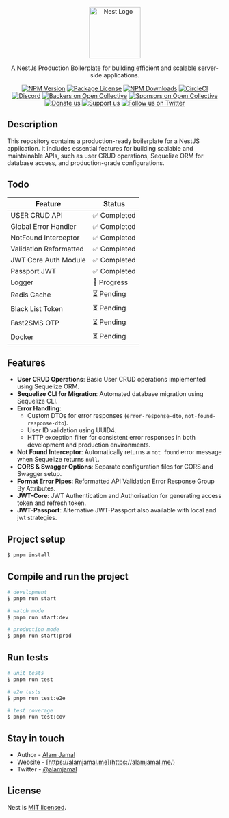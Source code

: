 <p align="center">
  <a href="http://nestjs.com/" target="blank"><img src="https://nestjs.com/img/logo-small.svg" width="120" alt="Nest Logo" /></a>
</p>

[circleci-image]: https://img.shields.io/circleci/build/github/nestjs/nest/master?token=abc123def456
[circleci-url]: https://circleci.com/gh/nestjs/nest

  <p align="center">A NestJs Production Boilerplate for building efficient and scalable server-side applications.</p>
    <p align="center">
<a href="https://www.npmjs.com/~nestjscore" target="_blank"><img src="https://img.shields.io/npm/v/@nestjs/core.svg" alt="NPM Version" /></a>
<a href="https://www.npmjs.com/~nestjscore" target="_blank"><img src="https://img.shields.io/npm/l/@nestjs/core.svg" alt="Package License" /></a>
<a href="https://www.npmjs.com/~nestjscore" target="_blank"><img src="https://img.shields.io/npm/dm/@nestjs/common.svg" alt="NPM Downloads" /></a>
<a href="https://circleci.com/gh/nestjs/nest" target="_blank"><img src="https://img.shields.io/circleci/build/github/nestjs/nest/master" alt="CircleCI" /></a>
<a href="https://discord.gg/G7Qnnhy" target="_blank"><img src="https://img.shields.io/badge/discord-online-brightgreen.svg" alt="Discord"/></a>
<a href="https://opencollective.com/nest#backer" target="_blank"><img src="https://opencollective.com/nest/backers/badge.svg" alt="Backers on Open Collective" /></a>
<a href="https://opencollective.com/nest#sponsor" target="_blank"><img src="https://opencollective.com/nest/sponsors/badge.svg" alt="Sponsors on Open Collective" /></a>
  <a href="https://paypal.me/kamilmysliwiec" target="_blank"><img src="https://img.shields.io/badge/Donate-PayPal-ff3f59.svg" alt="Donate us"/></a>
    <a href="https://opencollective.com/nest#sponsor"  target="_blank"><img src="https://img.shields.io/badge/Support%20us-Open%20Collective-41B883.svg" alt="Support us"></a>
  <a href="https://twitter.com/nestframework" target="_blank"><img src="https://img.shields.io/twitter/follow/nestframework.svg?style=social&label=Follow" alt="Follow us on Twitter"></a>
</p>
  <!--[![Backers on Open Collective](https://opencollective.com/nest/backers/badge.svg)](https://opencollective.com/nest#backer)
  [![Sponsors on Open Collective](https://opencollective.com/nest/sponsors/badge.svg)](https://opencollective.com/nest#sponsor)-->

## Description

This repository contains a production-ready boilerplate for a NestJS application. It includes essential features for building scalable and maintainable APIs, such as user CRUD operations, Sequelize ORM for database access, and production-grade configurations.

## Todo

| Feature                | Status       |
| ---------------------- | ------------ |
| USER CRUD API          | ✅ Completed |
| Global Error Handler   | ✅ Completed |
| NotFound Interceptor   | ✅ Completed |
| Validation Reformatted | ✅ Completed |
| JWT Core Auth Module   | ✅ Completed |
| Passport JWT           | ✅ Completed |
| Logger                 | 🚧 Progress  |
| Redis Cache            | ⏳ Pending   |
| Black List Token       | ⏳ Pending   |
| Fast2SMS OTP           | ⏳ Pending   |
| Docker                 | ⏳ Pending   |

## Features

- **User CRUD Operations**: Basic User CRUD operations implemented using Sequelize ORM.
- **Sequelize CLI for Migration**: Automated database migration using Sequelize CLI.
- **Error Handling**:
    - Custom DTOs for error responses (`error-response-dto`, `not-found-response-dto`).
    - User ID validation using UUID4.
    - HTTP exception filter for consistent error responses in both development and production environments.
- **Not Found Interceptor**: Automatically returns a `not found` error message when Sequelize returns `null`.
- **CORS & Swagger Options**: Separate configuration files for CORS and Swagger setup.
- **Format Error Pipes**: Reformatted API Validation Error Response Group By Attributes.
- **JWT-Core**: JWT Authentication and Authorisation for generating access token and refresh token.
- **JWT-Passport**: Alternative JWT-Passport also available with local and jwt strategies.

## Project setup

```bash
$ pnpm install
```

## Compile and run the project

```bash
# development
$ pnpm run start

# watch mode
$ pnpm run start:dev

# production mode
$ pnpm run start:prod
```

## Run tests

```bash
# unit tests
$ pnpm run test

# e2e tests
$ pnpm run test:e2e

# test coverage
$ pnpm run test:cov
```

## Stay in touch

- Author - [Alam Jamal](https://twitter.com/alamjamal)
- Website - [https://alamjamal.me](https://alamjamal.me/)
- Twitter - [@alamjamal](https://twitter.com/alamjamal)

## License

Nest is [MIT licensed](https://github.com/nestjs/nest/blob/master/LICENSE).
